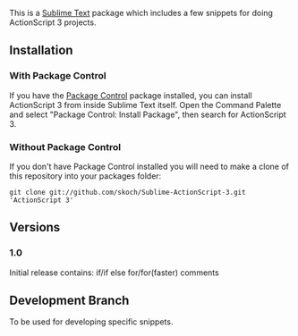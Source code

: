 This is a [Sublime Text][sublime] package which includes a few snippets for doing ActionScript 3 projects.

## Installation ##

### With Package Control ###

If you have the [Package Control][package_control] package installed, you can install ActionScript 3 from inside Sublime Text itself. Open the Command Palette and select "Package Control: Install Package", then search for ActionScript 3.

### Without Package Control ###

If you don't have Package Control installed you will need to make a clone of this repository into your packages folder:

    git clone git://github.com/skoch/Sublime-ActionScript-3.git 'ActionScript 3'

## Versions ##

### 1.0 ###

Initial release contains:
	if/if else
	for/for(faster)
	comments

## Development Branch ##

To be used for developing specific snippets.

[sublime]: http://www.sublimetext.com/
[package_control]: http://wbond.net/sublime_packages/package_control